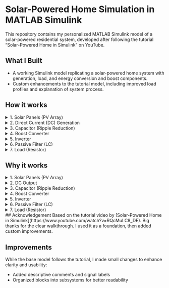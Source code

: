 #  Solar-Powered Home Simulation in MATLAB Simulink

This repository contains my personalized MATLAB Simulink model of a solar-powered residential system, developed after following the tutorial “Solar-Powered Home in Simulink” on YouTube.

##  What I Built  
- A working Simulink model replicating a solar-powered home system with generation, load, and energy conversion and boost components.
- Custom enhancements to the tutorial model, including improved load profiles and explanation of system process.

## How it works
<details> <summary>1. Solar Panels (PV Array)</summary>
Solar panels require irradiance (sunlight) to function. They use sunlight as an energy source, allowing photons to transfer energy to electrons, generating current via the photovoltaic effect.

Temperature effect: Temperature influences the band gap energy of semiconductor materials, which determines how much energy is needed to release electrons.

</details> <details> <summary>2. Direct Current (DC) Generation</summary>
When electrons are released in the semiconductor material, they flow in a single direction, producing direct current (DC).

</details> <details> <summary>3. Capacitor (Ripple Reduction)</summary>
The capacitor smooths voltage fluctuations and protects other components in the circuit.

It reduces the ripple factor caused by the varying supply from the solar panel.

</details> <details> <summary>4. Boost Converter</summary>
Switch Closed (IGBT/Diode ON): Current passes through the inductor, storing energy in its magnetic field.

Switch Open: The current decreases through the inductor, and to oppose the change, the voltage across the inductor rises rapidly.

This voltage combines with the input voltage to forward-bias the diode, charging the capacitor.

The capacitor then provides a stepped-up DC voltage to the load.

The pulse generator runs at a 50% duty cycle, controlling the IGBT switching for voltage boosting.

</details> <details> <summary>5. Inverter</summary>
The inverter converts DC to AC using a configuration of diodes or IGBT switches.

Current alternates between two paths to produce an AC square wave.

Pulse Width Modulation (PWM) smooths the waveform into a sine wave.

</details> <details> <summary>6. Passive Filter (LC)</summary>
An inductor-capacitor (LC) filter removes unwanted high-frequency components, producing a pure AC sine wave from the PWM output.

</details> <details> <summary>7. Load (Resistor)</summary>
A resistor represents the AC load that consumes the delivered power.

</details>

## Why it works
<details> <summary>1. Solar Panels (PV Array)</summary>
Converts sunlight into DC electricity via the photovoltaic effect.

Temperature affects the semiconductor band gap, which changes the energy needed to release electrons.

</details> <details> <summary>2. DC Output</summary>
Electrons flow in a single direction, producing direct current (DC).

</details> <details> <summary>3. Capacitor (Ripple Reduction)</summary>
Smooths voltage fluctuations from the solar panel output and protects other circuit components.

</details> <details> <summary>4. Boost Converter</summary>
Switch Closed (IGBT/Diode ON) → Current flows through the inductor, storing energy in its magnetic field.

Switch Open → Inductor releases stored energy (acting like a “second battery”), boosting voltage before charging the capacitor.

Controlled by a 50% duty cycle pulse generator to regulate switching.

</details> <details> <summary>5. Inverter</summary>
Converts DC to AC using diodes or IGBT switches.

Pulse Width Modulation (PWM) shapes the waveform into a smoother sine wave.

</details> <details> <summary>6. Passive Filter (LC)</summary>
Removes high-frequency components from the waveform, producing a clean AC sine wave.

</details> <details> <summary>7. Load (Resistor)</summary>
Represents the AC power consumption of the home.

</details>
## Acknowledgement
Based on the tutorial video by [Solar-Powered Home in Simulink](https://www.youtube.com/watch?v=RQcMuLC8_DE). Big thanks for the clear walkthrough. I used it as a foundation, then added custom improvements.

## Improvements
While the base model follows the tutorial, I made small changes to enhance clarity and usability:
- Added descriptive comments and signal labels
- Organized blocks into subsystems for better readability
